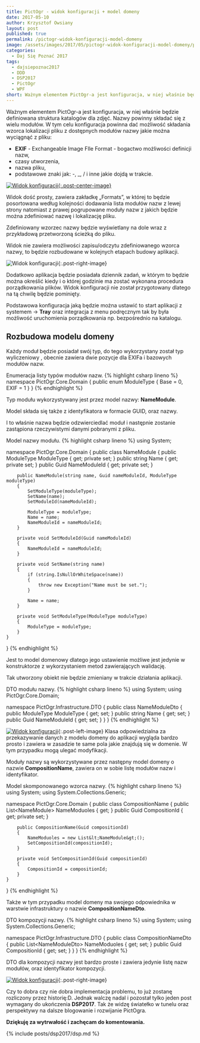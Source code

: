 ```yaml
---
title: PictOgr - widok konfiguracji + model domeny
date: 2017-05-10
author: Krzysztof Owsiany
layout: post
published: true
permalink: /pictogr-widok-konfiguracji-model-domeny
image: /assets/images/2017/05/pictogr-widok-konfiguracji-model-domeny/post.jpg
categories:
  - Daj Się Poznać 2017
tags:
  - dajsiepoznac2017
  - DDD
  - DSP2017
  - PictOgr
  - WPF
short: Ważnym elementem PictOgr-a jest konfiguracja, w niej właśnie będzie definiowana struktura katalogów dla zdjęć. Nazwy powinny składać się z wielu modułów.
---
```

Ważnym elementem PictOgr-a jest konfiguracja, w niej właśnie będzie definiowana struktura katalogów dla zdjęć. Nazwy powinny składać się z wielu modułów. W tym celu konfiguracja powinna dać możliwość składania wzorca lokalizacji pliku z dostępnych modułów nazwy jakie można wyciągnąć z pliku:
* **EXIF** - Exchangeable Image FIle Format - bogactwo możliwości definicji nazw,
* czasy utworzenia,
* nazwa pliku,
* podstawowe znaki jak: -, _, / i inne jakie dojdą w trakcie.
    
[![Widok konfiguracji][pictogr-config]{:.post-center-image}][pictogr-config-big]

Widok dość prosty, zawiera zakładkę &#8222;Formats&#8221;, w której to będzie posortowana według kolejności dodawania lista modułów nazw z lewej strony natomiast z prawej pogrupowane moduły nazw z jakich będzie można zdefiniować nazwę i lokalizację pliku.

Zdefiniowany wzorzec nazwy będzie wyświetlany na dole wraz z przykładową przetworzoną ścieżką do pliku.

Widok nie zawiera możliwości zapisu/odczytu zdefiniowanego wzorca nazwy, to będzie rozbudowane w kolejnych etapach budowy aplikacji.

![Widok konfiguracji][pictogr-config2]{:.post-right-image}

Dodatkowo aplikacja będzie posiadała dziennik zadań, w którym to będzie można określić kiedy i o której godzinie ma zostać wykonana procedura porządkowania plików. Widok konfiguracji nie został przygotowany dlatego na tą chwilę będzie pominięty.

Podstawowa konfiguracja jaką będzie można ustawić to start aplikacji z systemem -> **Tray** oraz integracja z menu podręcznym tak by była możliwość uruchomienia porządkowania np. bezpośrednio na katalogu.

## Rozbudowa modelu domeny
Każdy moduł będzie posiadał swój typ, do tego wykorzystany został typ wyliczeniowy , obecnie zawiera dwie pozycje dla EXIFa i bazowych modułów nazw.
    
Enumeracja listy typów modułów nazw.
{% highlight csharp lineno %}
namespace PictOgr.Core.Domain
{
	public enum ModuleType
	{
		Base = 0,
		EXIF = 1
	}
}
{% endhighlight %}

Typ modułu wykorzystywany jest przez model nazwy: **NameModule**.

Model składa się także z identyfikatora w formacie GUID, oraz nazwy.

I to właśnie nazwa będzie odzwierciedlać moduł i następnie zostanie zastąpiona rzeczywistymi danymi pobranymi z pliku.

Model nazwy modułu.
{% highlight csharp lineno %}
using System;

namespace PictOgr.Core.Domain
{
	public class NameModule
	{
		public ModuleType ModuleType { get; private set; }
		public string Name { get; private set; }
		public Guid NameModuleId { get; private set; }

		public NameModule(string name, Guid nameModuleId, ModuleType moduleType)
		{
			SetModuleType(moduleType);
			SetName(name);
			SetModuleId(nameModuleId);

			ModuleType = moduleType;
			Name = name;
			NameModuleId = nameModuleId;
		}

		private void SetModuleId(Guid nameModuleId)
		{
			NameModuleId = nameModuleId;
		}

		private void SetName(string name)
		{
			if (string.IsNullOrWhiteSpace(name))
			{
				throw new Exception("Name must be set.");
			}

			Name = name;
		}

		private void SetModuleType(ModuleType moduleType)
		{
			ModuleType = moduleType;
		}
	}
}
{% endhighlight %}

Jest to model domenowy dlatego jego ustawienie możliwe jest jedynie w konstruktorze z wykorzystaniem metod zawierających walidację.


Tak utworzony obiekt nie będzie zmieniany w trakcie działania aplikacji.
    
DTO modułu nazwy.
{% highlight csharp lineno %}
using System;
using PictOgr.Core.Domain;

namespace PictOgr.Infrastructure.DTO
{
	public class NameModuleDto
	{
		public ModuleType ModuleType { get; set; }
		public string Name { get; set; }
		public Guid NameModuleId { get; set; }
	}
}
{% endhighlight %}

[![Widok konfiguracji][image1]][image1-big]{:.post-left-image}
Klasa odpowiedzialna za przekazywanie danych z modelu domeny do aplikacji wygląda bardzo prosto i zawiera w zasadzie te same pola jakie znajdują się w domenie. W tym przypadku mogą ulegać modyfikacji.

Moduły nazwy są wykorzystywane przez następny model domeny o nazwie **CompositionName**, zawiera on w sobie listę modułów nazw i identyfikator.
    
Model skomponowanego wzorca nazwy.
{% highlight csharp lineno %}
using System;
using System.Collections.Generic;

namespace PictOgr.Core.Domain
{
	public class CompositionName
	{
		public List&lt;NameModule&gt; NameModuoles { get; }
		public Guid CompositionId { get; private set; }

		public CompositionName(Guid compositionId)
		{
			NameModuoles = new List&lt;NameModule&gt;();
			SetCompositionId(compositionId);
		}

		private void SetCompositionId(Guid compositionId)
		{
			CompositionId = compositionId;
		}
	}
}
{% endhighlight %}

Także w tym przypadku model domeny ma swojego odpowiednika w warstwie infrastruktury o nazwie **CompositionNameDto**.
    
DTO kompozycji nazwy.
{% highlight csharp lineno %}
using System;
using System.Collections.Generic;

namespace PictOgr.Infrastructure.DTO
{
	public class CompositionNameDto
	{
		public List&lt;NameModuleDto&gt; NameModuoles { get; set; }
		public Guid CompositionId { get; set; }
	}
}
{% endhighlight %}

DTO dla kompozycji nazwy jest bardzo proste i zawiera jedynie listę nazw modułów, oraz identyfikator kompozycji.

[![Widok konfiguracji][image2]][image2-big]{:.post-right-image}

Czy to dobra czy nie dobra implementacja problemu, to już zostanę rozliczony przez historię:D. Jednak walczę nadal i pozostał tylko jeden post wymagany do ukończenia **DSP2017**. Tak że widzę światełko w tunelu oraz perspektywy na dalsze blogowanie i rozwijanie PictOgra.
    
**Dziękuję za wytrwałość i zachęcam do komentowania.**

{% include posts/dsp2017/dsp.md %}

[post]: /assets/images/2017/05/pictogr-widok-konfiguracji-model-domeny/post.jpg
[post-big]: /assets/images/2017/05/pictogr-widok-konfiguracji-model-domeny/post-big.jpg

[pictogr-config]: /assets/images/2017/05/pictogr-widok-konfiguracji-model-domeny/pictogr-config.png
[pictogr-config-big]: /assets/images/2017/05/pictogr-widok-konfiguracji-model-domeny/pictogr-config-big.png

[pictogr-config2]: /assets/images/2017/05/pictogr-widok-konfiguracji-model-domeny/pictogr-config2.png

[image1]: /assets/images/2017/05/pictogr-widok-konfiguracji-model-domeny/image1.jpg
[image1-big]: /assets/images/2017/05/pictogr-widok-konfiguracji-model-domeny/image1-big.jpg

[image2]: /assets/images/2017/05/pictogr-widok-konfiguracji-model-domeny/image2.jpg
[image2-big]: /assets/images/2017/05/pictogr-widok-konfiguracji-model-domeny/image2-big.jpg